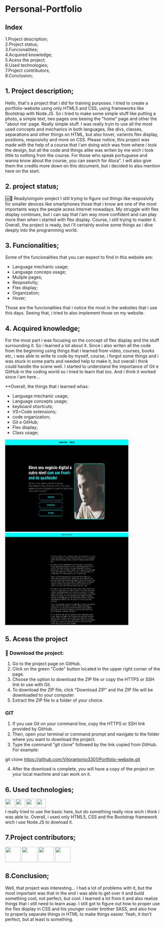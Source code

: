 # Personal-Portfolio


## Index

1.Project description;<br>
2.Project status;<br>
3.Funcionalities;<br>
4.Acquired knowledge;<br>
5.Acess the project;<br>
6.Used technologies;<br>
7.Project contributors;<br>
8.Conclusion;<br>

## 1. Project description;
Hello, that's a project that i did for training purposes. I tried to create a portfolio-website using only HTML5 and CSS, using frameworks like Bootstrap with Node.JS.
So i tried to make some simple stuff like putting a photo, a simple text, two pages one beeing the "home" page and other the "about me' page. Really simple stuff.
I was really tryin to use all the most used concepts and mechanics in both languages, like divs, classes, separations and other things on HTML, but also hover, varients
flex display, positions, resposivity and more on CSS. Please notice,  this project was made with the help of a course that i'am doing wich was from where i took the design,
but all the code and things alike was writen by me wich i took little to nothing from the course. For those who speak portuguese and wanna know about the course, you can search
for Alura". I will also give them the credits more down on this document, but i decided to also mention here on the start.

## 2. project status;
🆗🚧 Ready/oingoin-project
I still trying to figure out things like resposivity for smaller devices like smartphones those that i know are one of the most importants ways the people acess internet nowadays.
My struggle with flex display continues, but  i can say that i'am way more confident and can play more then when i started with flex display. Course, i still trying to master it.
Overall, the project is ready, but i'll certainly evolve some things as i dive deeply into the programming world.

## 3. Funcionalities;
Some of the funcionalities that you can expect to find in this website are:
- Language mechanic usage;
- Language conceps usage;
- Muliple pages;
- Respostivity;
- Flex display;
- Organization;
- Hover;

Those are the funcionalities that i notice the most in the websites that i use this days. Seeing that, i tried to also implement those on my website.

## 4. Acquired knowledge;
For the most part i was focusing on the concept of flex display and the stuff surrounding it. So i learned a lot about it. 
Since i also writen all the code from the beginning using things that i learned from video, courses, books etc, i was able to write te code by myself,
course, i forgot some things and i was stuck in some parts and needed help to make it, but overall i think could handle the scene well.
I started to understand the importance of Git e GitHub in the coding world so i tried to learn that too. And i think it worked since i'am here...

**Overall, the things that i learned whas:
- Language mechanic usage;
- Language concepts usage;
- keyboard shortcuts;
- VS=Code extensions;
- code organization;
- Git e GitHub;
- Flex display;
- Class usage;

<div style="display: inline">
  <img src="Project screenshot.png" alt="Project photo" width="400px" height="300px">
  <img src="Project screenshot (2).png" alt="Project photo" width="400px" height="300px">
</div>

## 5. Acess the project
### 📁 Download the project:

1. Go to the project page on GitHub.
2. Click on the green "Code" button located in the upper right corner of the page.
3. Choose the option to download the ZIP file or copy the HTTPS or SSH link to use with Git.
4. To download the ZIP file, click "Download ZIP" and the ZIP file will be downloaded to your computer. 
5. Extract the ZIP file to a folder of your choice.

### GIT

1. If you use Git on your command line, copy the HTTPS or SSH link provided by GitHub. 
2. Then, open your terminal or command prompt and navigate to the folder where you want to download the project. 
3. Type the command "git clone" followed by the link copied from GitHub. For example:

git clone https://github.com/Vitorantonio3301/Portfolio-website.git

4. After the download is complete, you will have a copy of the project on your local machine and can work on it.

## 6. Used technologies;
 <div>
  <img src="https://cdn.jsdelivr.net/gh/devicons/devicon/icons/css3/css3-original.svg" width="30px" height="30px">
  <img src="https://cdn.jsdelivr.net/gh/devicons/devicon/icons/html5/html5-original.svg" width="30px" height="30px">
  <img src="https://cdn.jsdelivr.net/gh/devicons/devicon/icons/bootstrap/bootstrap-original.svg" width="30px" height="30px">
  <img src="https://cdn.jsdelivr.net/gh/devicons/devicon/icons/nodejs/nodejs-original.svg" width="30px" height="30px">
</div>
I really tried to use the basic here, but do something really nice wich i think i was able to. Overall, i used only HTML5, CSS and the Bootstrap framework wich i use Node.JS to dowload it.

## 7.Project contributors;
<div style="border-radius: 30px;">
    <a href="https://github.com/rafaballerini"><img src="https://avatars.githubusercontent.com/u/54322854?v=4" width="50px" height="50px"></a>
    <a href="https://github.com/alura-cursos"><img src="https://avatars.githubusercontent.com/u/4975968?s=200&v=4" width="50px" height="50px"></a>
    <a href="https://www.linkedin.com/in/guilherme-lima-458925178/"><img src="https://media.licdn.com/dms/image/D4D03AQHKwgj0RSzbbw/profile-displayphoto-shrink_200_200/0/1677677038737?e=1689206400&v=beta&t=kT4fS7v0F849DI4mg-eUS1jIstT1Dpacv36GCFlml4o" width="50px" height="50px"></a>
   <a href="https://github.com/Vitorantonio3301"><img src="https://avatars.githubusercontent.com/u/133539325?s=400&u=78b0578ed08f8d95c7282acbe8f2853d48c678b7&v=4" width="50px" height="50px"></a>
</div>

## 8.Conclusion;
Well, that project was interesting... I had a lot of problems with it, but the most important was that in the end i was able to get over it and build something cool, not perfect, but cool.
I learned a lot from it and also realize things that i still need to learn asap. I still got to figure out how to proper use the flex display in CSS and his younger cooler brother SASS,
and also how to properly separate things in HTML to make things easier. Yeah, it itsn't perfect, but at least is something.



